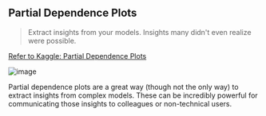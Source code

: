 ## Partial Dependence Plots
> Extract insights from your models. Insights many didn't even realize were possible.


[Refer to Kaggle: Partial Dependence Plots](https://www.kaggle.com/dansbecker/partial-dependence-plots)

![image](https://user-images.githubusercontent.com/14041622/46601642-4d3c7580-cb20-11e8-91f5-b9e477a33a6f.png)

Partial dependence plots are a great way (though not the only way) to extract insights from complex models. These can be incredibly powerful for communicating those insights to colleagues or non-technical users.